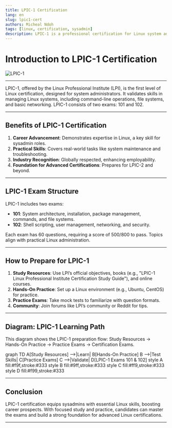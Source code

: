 ```yaml
---
title: LPIC-1 Certification
lang: en
slug: lpic1-cert
authors: Micheal Ndoh
tags: [linux, certification, sysadmin]
description: LPIC-1 is a professional certification for Linux system administrators, validating foundational skills in Linux system management.
---
```


# Introduction to LPIC-1 Certification

![LPIC-1](https://www.lpi.org/wp-content/uploads/2023/05/LPIC-1-1.jpg)


---

LPIC-1, offered by the Linux Professional Institute (LPI), is the first level of Linux certification, designed for system administrators. It validates skills in managing Linux systems, including command-line operations, file systems, and basic networking. LPIC-1 consists of two exams: 101 and 102.

---

## Benefits of LPIC-1 Certification

1. **Career Advancement**: Demonstrates expertise in Linux, a key skill for sysadmin roles.
2. **Practical Skills**: Covers real-world tasks like system maintenance and troubleshooting.
3. **Industry Recognition**: Globally respected, enhancing employability.
4. **Foundation for Advanced Certifications**: Prepares for LPIC-2 and beyond.

---

## LPIC-1 Exam Structure

LPIC-1 includes two exams:
- **101**: System architecture, installation, package management, commands, and file systems.
- **102**: Shell scripting, user management, networking, and security.

Each exam has 60 questions, requiring a score of 500/800 to pass. Topics align with practical Linux administration.

---

## How to Prepare for LPIC-1

1. **Study Resources**: Use LPI’s official objectives, books (e.g., "LPIC-1 Linux Professional Institute Certification Study Guide"), and online courses.
2. **Hands-On Practice**: Set up a Linux environment (e.g., Ubuntu, CentOS) for practice.
3. **Practice Exams**: Take mock tests to familiarize with question formats.
4. **Community**: Join forums like LPI’s community or Reddit for tips.

---

## Diagram: LPIC-1 Learning Path

This diagram shows the LPIC-1 preparation flow: Study Resources → Hands-On Practice → Practice Exams → Certification Exams.

<xaiArtifact artifact_id="a03f46aa-2e12-4e74-b36d-dd270bfd2046" artifact_version_id="1e8fafd1-e6ba-4423-972b-55a68cbd3b6c" title="lpic1-learning-path.mmd" contentType="text/mermaid">
graph TD
    A[Study Resources] -->|Learn| B[Hands-On Practice]
    B -->|Test Skills| C[Practice Exams]
    C -->|Validate| D[LPIC-1 Exams 101 & 102]
    style A fill:#f9f,stroke:#333
    style B fill:#9ff,stroke:#333
    style C fill:#ff9,stroke:#333
    style D fill:#f99,stroke:#333
</xaiArtifact>

---

## Conclusion

LPIC-1 certification equips sysadmins with essential Linux skills, boosting career prospects. With focused study and practice, candidates can master the exams and build a strong foundation for advanced Linux certifications.

---
